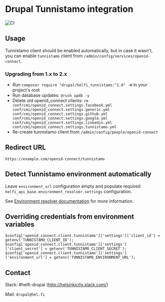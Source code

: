 # Drupal Tunnistamo integration

![CI](https://github.com/City-of-Helsinki/drupal-module-helfi-tunnistamo/workflows/CI/badge.svg)

## Usage

Tunnistamo client should be enabled automatically, but in case it wasn't, you can
enable `tunnistamo` client from `/admin/config/services/openid-connect`.

### Upgrading from 1.x to 2.x

- Run `composer require "drupal/helfi_tunnistamo:^2.0" -W` in your project's root
- Run database updates: `drush updb -y`
- Delete old openid_connect clients: `rm conf/cmi/openid_connect.settings.facebook.yml conf/cmi/openid_connect.settings.generic.yml conf/cmi/openid_connect.settings.github.yml conf/cmi/openid_connect.settings.google.yml conf/cmi/openid_connect.settings.linkedin.yml conf/cmi/openid_connect.settings.tunnistamo.yml`
- Re-create tunnistamo client from `/admin/config/people/openid-connect`

## Redirect URL

`https://example.com/openid-connect/tunnistamo`

## Detect Tunnistamo environment automatically

Leave `environment_url` configuration empty and populate required `helfi_api_base.environment_resolver.settings` configuration.

See [Environment resolver documentation](https://github.com/City-of-Helsinki/drupal-module-helfi-api-base/blob/main/documentation/environment-resolver.md#active-environment) for more information.

## Overriding credentials from environment variables

```
$config['openid_connect.client.tunnistamo']['settings']['client_id'] = getenv('TUNNISTAMO_CLIENT_ID');
$config['openid_connect.client.tunnistamo']['settings']['client_secret'] = getenv('TUNNISTAMO_CLIENT_SECRET');
$config['openid_connect.client.tunnistamo']['settings']['environment_url'] = getenv('TUNNISTAMO_ENVIRONMENT_URL');
```

## Contact

Slack: #helfi-drupal (http://helsinkicity.slack.com/)

Mail: `drupal@hel.fi`
